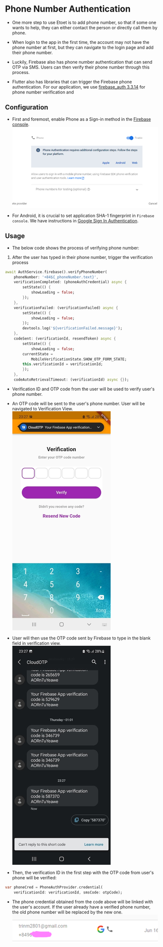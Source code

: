 # Phone Number Authentication
- One more step to use Etoet is to add phone number, so that if some one wants to help, they can either contact the person or directly call them by phone.

- When login to the app in the first time, the account may not have the phone number at first, but they can navigate to the login page and add their phone number.

- Luckily, Firebase also has phone number authentication that can send OTP via SMS. Users can then verify their phone number through this process.

- Flutter also has libraries that can trigger the Firebase phone authentication. For our application, we use [firebase_auth 3.3.14](https://pub.dev/packages/firebase_auth) for phone number verification and 
## Configuration
- First and foremost, enable Phone as a Sign-in method in the [Firebase console](https://console.firebase.google.com/u/0/project/_/authentication/providers).
![Enable Phone Firebase](/documentation/Collections/enable_phone_auth.png)

- For Android, it is crucial to set application SHA-1 fingerprint in `Firebase console`. We have instructions in [Google Sign In Authentication](/documentation/google_authentication.md).

## Usage
- The below code shows the process of verifying phone number:

1. After the user has typed in their phone number, trigger the verification process
```dart
await AuthService.firebase().verifyPhoneNumber(
    phoneNumber: '+84${_phoneNumber.text}',
    verificationCompleted: (phoneAuthCredential) async {
        setState(() {
            showLoading = false;
        });
    },
    verificationFailed: (verificationFailed) async {
        setState(() {
            showLoading = false;
        });
        devtools.log('${verificationFailed.message}');
    },
    codeSent: (verificationId, resendToken) async {
        setState(() {
            showLoading = false;
        currentState =
            MobileVerificationState.SHOW_OTP_FORM_STATE;
        this.verificationId = verificationId;
        });
    },
    codeAutoRetrievalTimeout: (verificationId) async {});
```
- Verification ID and OTP code from the user will be used to verify user's phone number.
- An OTP code will be sent to the user's phone number. User will be navigated to Verification View.
![Verification view](/documentation/Collections/phone_verification_view.png)

- User will then use the OTP code sent by Firebase to type in the blank field in verification view.  
![OTP](/documentation/Collections/OTP.png)

- Then, the verification ID in the first step with the OTP code from user's phone will be verified:
```dart
var phoneCred = PhoneAuthProvider.credential(
    verificationId: verificationId, smsCode: otpCode);
``` 
- The phone credential obtained from the code above will be linked with the user's account. If the user already have a verified phone number, the old phone number will be replaced by the new one.   
![Phone linked with account](/documentation/Collections/phone_linked_account.png)